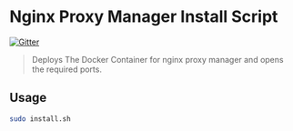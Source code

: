 # Nginx Proxy Manager Install Script <Replace Title> <!-- Rename this to the <Replace Title> of the repository -->

[![Gitter](https://img.shields.io/badge/discord-join-7289DA.svg?logo=discord&longCache=true&style=flat)](https://discord.gg/qggYyxyHTC) 


> Deploys The Docker Container for nginx proxy manager and opens the required ports. <!-- This should match the GitHub description -->

<!-- More description as needed -->

## Usage
```sh
sudo install.sh
```
<!-- Add any exported methods here. You can also create an API section. -->

